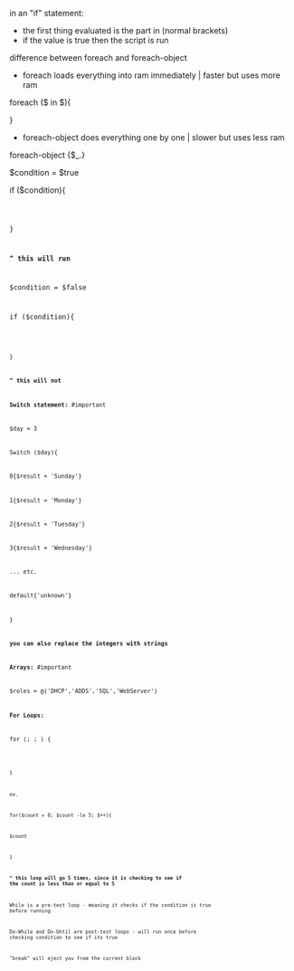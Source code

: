 in an "if" statement:

- the first thing evaluated is the part in (normal brackets)
- if the value is true then the script is run

  

difference between foreach and foreach-object

- foreach loads everything into ram immediately | faster but uses more ram

foreach ($<item> in $<collection>){

<statement>

}

  

  
- foreach-object does everything one by one | slower but uses less ram

foreach-object {$_.<variable name>}

  
  
  

$condition = $true

if ($condition){

<code here>

}

  

**^ this will run**

  

$condition = $false

if ($condition){

<code here>

}

  

**^ this will not**

  

**Switch statement:** #important

  

$day = 3

Switch ($day){

0{$result = 'Sunday'}

1{$result = 'Monday'}

2{$result = 'Tuesday'}

3{$result = 'Wednesday'}

... etc.

default{'unknown'}

}

  

**you can also replace the integers with strings**

  

**Arrays:** #important

$roles = @('DHCP','ADDS','SQL','WebServer')

  
  

**For Loops:**

for (<init>; <condition>; <repeat>) {

<code>

}

  

ex.

for($count = 0; $count -le 5; $++){

$count

}

**^ this loop will go 5 times, since it is checking to see if the count is less than or equal to 5**

  

While is a pre-test loop - meaning it checks if the condition is true before running

  

Do-While and Do-Until are post-test loops - will run once before checking condition to see if its true

  

"break" will eject you from the current block